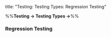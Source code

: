 <frontmatter>
title: "Testing: Testing Types: Regression Testing"
</frontmatter>

<link rel="stylesheet" href="{{baseUrl}}/css/textbook.css">

<div class="website-content" id="all">

%%**Testing → Testing Types →**%%

### Regression Testing

<div id="main">

<include src="./what/embed.md" boilerplate  />

</div>
</div>
